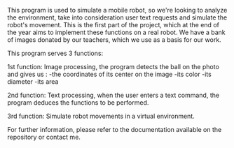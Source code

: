 This program is used to simulate a mobile robot, so we're looking to analyze the environment, take into consideration user text requests and simulate the robot's movement. 
This is the first part of the project, which at the end of the year aims to implement these functions on a real robot.
We have a bank of images donated by our teachers, which we use as a basis for our work.

This program serves 3 functions:

1st function: Image processing, the program detects the ball on the photo and gives us :
-the coordinates of its center on the image
-its color
-its diameter
-its area

2nd function: Text processing, when the user enters a text command, the program deduces the functions to be performed.

3rd function: Simulate robot movements in a virtual environment.

For further information, please refer to the documentation available on the repository or contact me.
